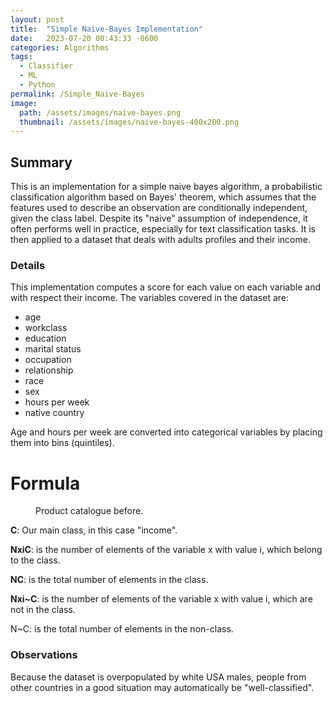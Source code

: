 ```yaml
---
layout: post
title:  "Simple Naive-Bayes Implementation"
date:   2023-07-20 00:43:33 -0600
categories: Algorithms
tags:
  - Classifier
  - ML
  - Python
permalink: /Simple_Naive-Bayes
image: 
  path: /assets/images/naive-bayes.png
  thumbnail: /assets/images/naive-bayes-400x200.png
---
```


## Summary
This is an implementation for a simple naive bayes algorithm, a probabilistic classification algorithm based on Bayes' theorem, which assumes that the features used to describe an observation are conditionally independent, given the class label. Despite its "naive" assumption of independence, it often performs well in practice, especially for text classification tasks. It is then applied to a dataset that deals with adults profiles and their income. 

### Details
This implementation computes a score for each value on each variable and with respect their income. The variables covered in the dataset are:
- age
- workclass
- education
- marital status
- occupation
- relationship
- race
- sex
- hours per week
- native country

Age and hours per week are converted into categorical variables by placing them into bins (quintiles).

# Formula
<figure class="align-center">
  <a href="#"><img src="{{ site.url }}{{ site.baseurl }}/assets/images/Simple_Naive-Bayes/formula.jpg" alt=""></a>
  <figcaption>Product catalogue before.</figcaption>
</figure> 

**C**: Our main class, in this case "income".

**NxiC**: is the number of elements of the variable x with value i, which belong to the class.

**NC**: is the total number of elements in the class.

**Nxi~C**: is the number of elements of the variable x with value i, which are not in the class.

N~C: is the total number of elements in the non-class.

### Observations
Because the dataset is overpopulated by white USA males, people from other countries in a good situation may automatically be "well-classified". 